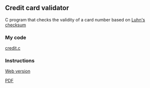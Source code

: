 ## Credit card validator
C program that checks the validity of a card number based on [Luhn's checksum](https://en.wikipedia.org/wiki/Luhn_algorithm)

### My code
[credit.c](/c/credit/credit.c)

### Instructions
[Web version](https://cs50.harvard.edu/x/2021/psets/1/credit/)

[PDF](/c/credit/instructions.pdf)

